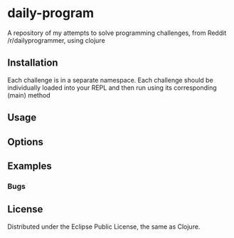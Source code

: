 # daily-program
A repository of my attempts to solve programming challenges, from Reddit /r/dailyprogrammer, using clojure

## Installation
Each challenge is in a separate namespace. Each challenge should be individually loaded into your REPL and then run 
using its corresponding (main) method

## Usage



## Options



## Examples


### Bugs 


## License
Distributed under the Eclipse Public License, the same as Clojure.
